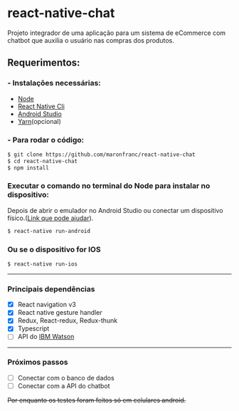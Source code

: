 # react-native-chat

Projeto integrador de uma aplicação para um sistema de eCommerce com chatbot que auxilia o usuário nas compras dos produtos.

## Requerimentos:
### - Instalações necessárias:
- [Node](https://nodejs.org/en/)
- [React Native Cli](https://facebook.github.io/react-native/docs/getting-started.html)
- [Android Studio](https://developer.android.com/studio/index.html)
- [Yarn](https://yarnpkg.com/lang/pt-br/docs/install/#debian-stable)(opcional)

### - Para rodar o código:
```sh
$ git clone https://github.com/maronfranc/react-native-chat
$ cd react-native-chat
$ npm install
```

### Executar o comando no terminal do Node para instalar no dispositivo:
Depois de abrir o emulador no Android Studio ou conectar um dispositivo físico.([Link que pode ajudar](https://facebook.github.io/react-native/docs/running-on-device)).
```sh
$ react-native run-android
```
### Ou se o dispositivo for IOS
```sh
$ react-native run-ios
```
---
### Principais dependências

- [x] React navigation v3
- [x] React native gesture handler
- [x] Redux, React-redux, Redux-thunk
- [x] Typescript
- [ ] API do [IBM Watson](https://cloud.ibm.com/apidocs/assistant)
--- 
### Próximos passos

- [ ] Conectar com o banco de dados
- [ ] Conectar com a API do chatbot

~~Por enquanto os testes foram feitos só em celulares android.~~
